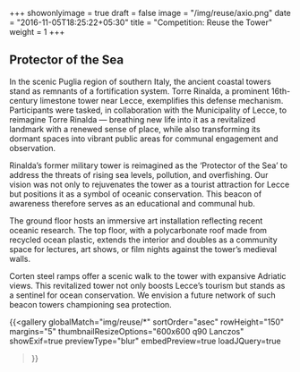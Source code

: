+++
showonlyimage = true
draft = false
image = "/img/reuse/axio.png"
date = "2016-11-05T18:25:22+05:30"
title = "Competition: Reuse the Tower"
weight = 1
+++
<!--more-->

 
## Protector of the Sea

In the scenic Puglia region of southern Italy, the ancient coastal towers stand as remnants of a fortification system. Torre Rinalda, a prominent 16th-century limestone tower near Lecce, exemplifies this defense mechanism. Participants were tasked, in collaboration with the Municipality of Lecce, to reimagine Torre Rinalda — breathing new life into it as a revitalized landmark with a renewed sense of place, while also transforming its dormant spaces into vibrant public
areas for communal engagement and observation.

Rinalda’s former military tower is reimagined as the ‘Protector of the Sea’ to address the threats of rising sea levels, pollution, and overfishing. Our vision was not only to rejuvenates the tower as a tourist attraction for Lecce but positions it as a symbol of oceanic conservation. This beacon of awareness therefore serves as an educational and communal hub.

The ground floor hosts an immersive art installation reflecting recent
oceanic research. The top floor, with
a polycarbonate roof made from
recycled ocean plastic, extends the
interior and doubles as a community
space for lectures, art shows, or film
nights against the tower’s medieval
walls.

Corten steel ramps offer a scenic
walk to the tower with expansive
Adriatic views. This revitalized tower
not only boosts Lecce’s tourism
but stands as a sentinel for ocean
conservation. We envision a future
network of such beacon towers
championing sea protection.

{{<gallery
    globalMatch="img/reuse/*"
    sortOrder="asec"
    rowHeight="150"
    margins="5"
    thumbnailResizeOptions="600x600 q90 Lanczos"
    showExif=true
    previewType="blur"
    embedPreview=true
    loadJQuery=true
>}}